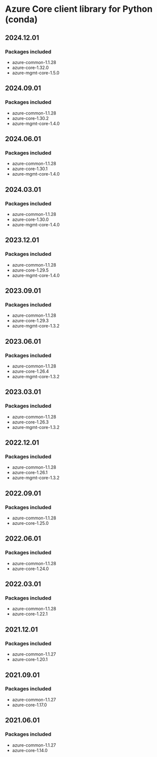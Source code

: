 # Azure Core client library for Python (conda)

## 2024.12.01

### Packages included

- azure-common-1.1.28
- azure-core-1.32.0
- azure-mgmt-core-1.5.0

## 2024.09.01

### Packages included

- azure-common-1.1.28
- azure-core-1.30.2
- azure-mgmt-core-1.4.0

## 2024.06.01

### Packages included

- azure-common-1.1.28
- azure-core-1.30.1
- azure-mgmt-core-1.4.0

## 2024.03.01

### Packages included

- azure-common-1.1.28
- azure-core-1.30.0
- azure-mgmt-core-1.4.0

## 2023.12.01

### Packages included

- azure-common-1.1.28
- azure-core-1.29.5
- azure-mgmt-core-1.4.0

## 2023.09.01

### Packages included

- azure-common-1.1.28
- azure-core-1.29.3
- azure-mgmt-core-1.3.2

## 2023.06.01

### Packages included

- azure-common-1.1.28
- azure-core-1.26.4
- azure-mgmt-core-1.3.2

## 2023.03.01

### Packages included

- azure-common-1.1.28
- azure-core-1.26.3
- azure-mgmt-core-1.3.2

## 2022.12.01

### Packages included

- azure-common-1.1.28
- azure-core-1.26.1
- azure-mgmt-core-1.3.2

## 2022.09.01

### Packages included

- azure-common-1.1.28
- azure-core-1.25.0

## 2022.06.01

### Packages included

- azure-common-1.1.28
- azure-core-1.24.0

## 2022.03.01

### Packages included

- azure-common-1.1.28
- azure-core-1.22.1

## 2021.12.01

### Packages included

- azure-common-1.1.27
- azure-core-1.20.1

## 2021.09.01

### Packages included

- azure-common-1.1.27
- azure-core-1.17.0

## 2021.06.01

### Packages included

- azure-common-1.1.27
- azure-core-1.14.0
